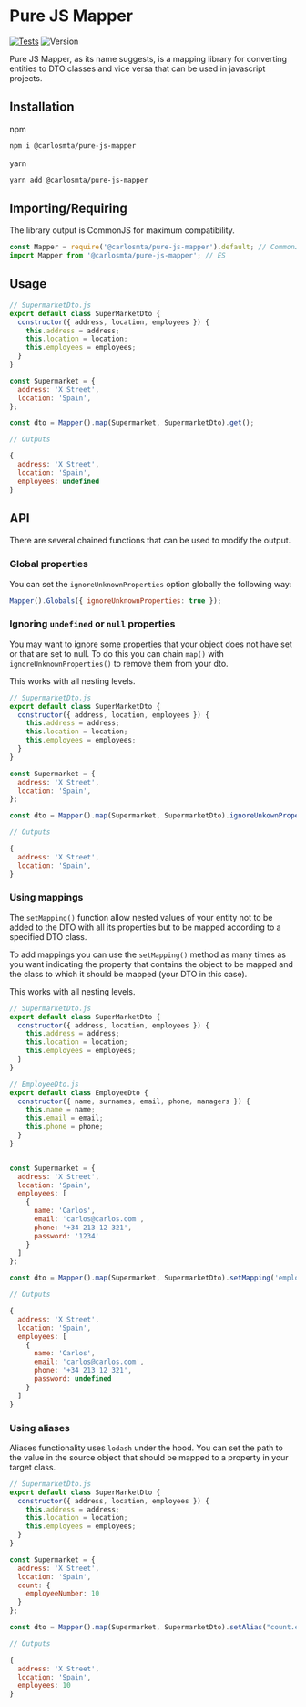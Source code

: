 # Pure JS Mapper

[![Tests](https://github.com/carlos-molero/pure-js-mapper/actions/workflows/test.yml/badge.svg)](https://github.com/carlos-molero/pure-js-mapper/actions/workflows/test.yml)
![Version](https://img.shields.io/badge/Version-0.2.0--beta-blue)

Pure JS Mapper, as its name suggests, is a mapping library for converting entities to DTO classes and vice versa that can be used in javascript projects.

## Installation

npm

```bash
npm i @carlosmta/pure-js-mapper
```

yarn

```bash
yarn add @carlosmta/pure-js-mapper
```

## Importing/Requiring

The library output is CommonJS for maximum compatibility.

```javascript
const Mapper = require('@carlosmta/pure-js-mapper').default; // CommonJS
import Mapper from '@carlosmta/pure-js-mapper'; // ES
```

## Usage

```javascript
// SupermarketDto.js
export default class SuperMarketDto {
  constructor({ address, location, employees }) {
    this.address = address;
    this.location = location;
    this.employees = employees;
  }
}

const Supermarket = {
  address: 'X Street',
  location: 'Spain',
};

const dto = Mapper().map(Supermarket, SupermarketDto).get();

// Outputs

{
  address: 'X Street',
  location: 'Spain',
  employees: undefined
}
```

## API

There are several chained functions that can be used to modify the output.

### Global properties

You can set the `ignoreUnknownProperties` option globally the following way:

```javascript
Mapper().Globals({ ignoreUnknownProperties: true });
```

### Ignoring `undefined` or `null` properties

You may want to ignore some properties that your object does not have set or that are set to null. To do this you can chain `map()` with `ignoreUnknownProperties()` to remove them from your dto.

This works with all nesting levels.

```javascript
// SupermarketDto.js
export default class SuperMarketDto {
  constructor({ address, location, employees }) {
    this.address = address;
    this.location = location;
    this.employees = employees;
  }
}

const Supermarket = {
  address: 'X Street',
  location: 'Spain',
};

const dto = Mapper().map(Supermarket, SupermarketDto).ignoreUnkownProperties().get();

// Outputs

{
  address: 'X Street',
  location: 'Spain',
}
```

### Using mappings

The `setMapping()` function allow nested values of your entity not to be added to the DTO with all its properties but to be mapped according to a specified DTO class.

To add mappings you can use the `setMapping()` method as many times as you want indicating the property that contains the object to be mapped and the class to which it should be mapped (your DTO in this case).

This works with all nesting levels.

```javascript
// SupermarketDto.js
export default class SuperMarketDto {
  constructor({ address, location, employees }) {
    this.address = address;
    this.location = location;
    this.employees = employees;
  }
}

// EmployeeDto.js
export default class EmployeeDto {
  constructor({ name, surnames, email, phone, managers }) {
    this.name = name;
    this.email = email;
    this.phone = phone;
  }
}


const Supermarket = {
  address: 'X Street',
  location: 'Spain',
  employees: [
    {
      name: 'Carlos',
      email: 'carlos@carlos.com',
      phone: '+34 213 12 321',
      password: '1234'
    }
  ]
};

const dto = Mapper().map(Supermarket, SupermarketDto).setMapping('employees', EmployeeDto).get();

// Outputs

{
  address: 'X Street',
  location: 'Spain',
  employees: [
    {
      name: 'Carlos',
      email: 'carlos@carlos.com',
      phone: '+34 213 12 321',
      password: undefined
    }
  ]
}
```

### Using aliases

Aliases functionality uses `lodash` under the hood. You can set the path to the value in the source object that should be mapped to a property in your target class.

```javascript
// SupermarketDto.js
export default class SuperMarketDto {
  constructor({ address, location, employees }) {
    this.address = address;
    this.location = location;
    this.employees = employees;
  }
}

const Supermarket = {
  address: 'X Street',
  location: 'Spain',
  count: {
    employeeNumber: 10
  }
};

const dto = Mapper().map(Supermarket, SupermarketDto).setAlias("count.employeeNumber", "employees").get();

// Outputs

{
  address: 'X Street',
  location: 'Spain',
  employees: 10
}
```
